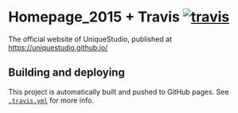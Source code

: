 # Homepage\_2015 + Travis [![travis](https://travis-ci.org/UniqueStudio/homepage_2015.svg)](https://travis-ci.org/UniqueStudio/homepage_travis_test)
The official website of UniqueStudio, published at https://uniquestudio.github.io/

## Building and deploying

This project is automatically built and pushed to GitHub pages. See [`.travis.yml`](https://github.com/UniqueStudio/homepage_travis_test/blob/master/.travis.yml) for more info.
